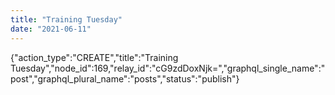 ```yaml
---
title: "Training Tuesday"
date: "2021-06-11"
---
```


{"action\_type":"CREATE","title":"Training Tuesday","node\_id":169,"relay\_id":"cG9zdDoxNjk=","graphql\_single\_name":"post","graphql\_plural\_name":"posts","status":"publish"}
